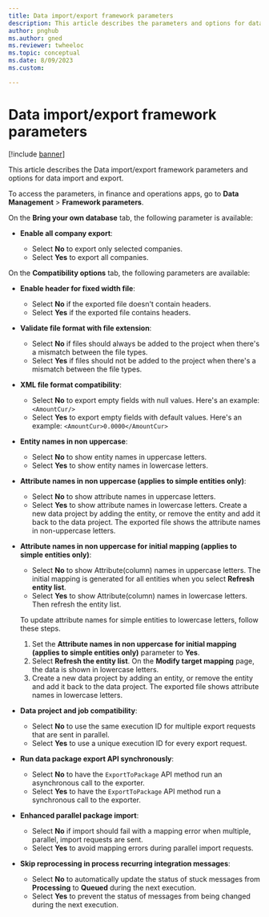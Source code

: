 ```yaml
---
title: Data import/export framework parameters
description: This article describes the parameters and options for data import and export.
author: pnghub
ms.author: gned
ms.reviewer: twheeloc
ms.topic: conceptual
ms.date: 8/09/2023
ms.custom:

---
```


# Data import/export framework parameters

[!include [banner](../includes/banner.md)]

This article describes the Data import/export framework parameters and options for data import and export.

To access the parameters, in finance and operations apps, go to **Data Management** \> **Framework parameters**.

On the **Bring your own database** tab, the following parameter is available:

- **Enable all company export**:

    - Select **No** to export only selected companies.
    - Select **Yes** to export all companies.

On the **Compatibility options** tab, the following parameters are available:

- **Enable header for fixed width file**:

    - Select **No** if the exported file doesn't contain headers.
    - Select **Yes** if the exported file contains headers.

- **Validate file format with file extension**:

    - Select **No** if files should always be added to the project when there's a mismatch between the file types.
    - Select **Yes** if files should not be added to the project when there's a mismatch between the file types.

- **XML file format compatibility**:

    - Select **No** to export empty fields with null values. Here's an example: `<AmountCur/>`
    - Select **Yes** to export empty fields with default values. Here's an example: `<AmountCur>0.0000</AmountCur>`

- **Entity names in non uppercase**:

    - Select **No** to show entity names in uppercase letters.
    - Select **Yes** to show entity names in lowercase letters.

- **Attribute names in non uppercase (applies to simple entities only)**:

    - Select **No** to show attribute names in uppercase letters.
    - Select **Yes** to show attribute names in lowercase letters. Create a new data project by adding the entity, or remove the entity and add it back to the data project. The exported file shows the attribute names in non-uppercase letters.

- **Attribute names in non uppercase for initial mapping (applies to simple entities only)**:

    - Select **No** to show Attribute(column) names in uppercase letters. The initial mapping is generated for all entities when you select **Refresh entity list**.
    - Select **Yes** to show Attribute(column) names in lowercase letters. Then refresh the entity list.

    To update attribute names for simple entities to lowercase letters, follow these steps.

    1. Set the **Attribute names in non uppercase for initial mapping (applies to simple entities only)** parameter to **Yes**.
    2. Select **Refresh the entity list**. On the **Modify target mapping** page, the data is shown in lowercase letters.
    3. Create a new data project by adding an entity, or remove the entity and add it back to the data project. The exported file shows attribute names in lowercase letters.

- **Data project and job compatibility**:

    - Select **No** to use the same execution ID for multiple export requests that are sent in parallel.
    - Select **Yes** to use a unique execution ID for every export request.

- **Run data package export API synchronously**:

    - Select **No** to have the `ExportToPackage` API method run an asynchronous call to the exporter.
    - Select **Yes** to have the `ExportToPackage` API method run a synchronous call to the exporter.

- **Enhanced parallel package import**:

    - Select **No** if import should fail with a mapping error when multiple, parallel, import requests are sent.
    - Select **Yes** to avoid mapping errors during parallel import requests.

- **Skip reprocessing in process recurring integration messages**:

    - Select **No** to automatically update the status of stuck messages from **Processing** to **Queued** during the next execution.
    - Select **Yes** to prevent the status of messages from being changed during the next execution.
